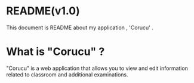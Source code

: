 # README(v1.0)
This document is README about my application , 'Corucu' .

# What is "Corucu" ?
"Corucu" is a web application that allows you to view and edit information related to classroom and additional examinations.

